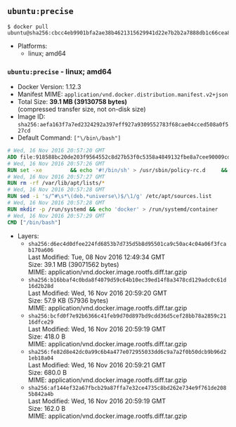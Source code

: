## `ubuntu:precise`

```console
$ docker pull ubuntu@sha256:cbcc4eb9901bfa2ae38b4621315629941d22e7b2b2a7888db1c66cea88737736
```

-	Platforms:
	-	linux; amd64

### `ubuntu:precise` - linux; amd64

-	Docker Version: 1.12.3
-	Manifest MIME: `application/vnd.docker.distribution.manifest.v2+json`
-	Total Size: **39.1 MB (39130758 bytes)**  
	(compressed transfer size, not on-disk size)
-	Image ID: `sha256:aefa163f7a7ed2324292a397eff927a9309552783f68cae04cced508a0f527cd`
-	Default Command: `["\/bin\/bash"]`

```dockerfile
# Wed, 16 Nov 2016 20:57:20 GMT
ADD file:918588bc20de203f9564552c8d27b53f0c5358a4849132fbe8a7cee90009cda5 in / 
# Wed, 16 Nov 2016 20:57:26 GMT
RUN set -xe 		&& echo '#!/bin/sh' > /usr/sbin/policy-rc.d 	&& echo 'exit 101' >> /usr/sbin/policy-rc.d 	&& chmod +x /usr/sbin/policy-rc.d 		&& dpkg-divert --local --rename --add /sbin/initctl 	&& cp -a /usr/sbin/policy-rc.d /sbin/initctl 	&& sed -i 's/^exit.*/exit 0/' /sbin/initctl 		&& echo 'force-unsafe-io' > /etc/dpkg/dpkg.cfg.d/docker-apt-speedup 		&& echo 'DPkg::Post-Invoke { "rm -f /var/cache/apt/archives/*.deb /var/cache/apt/archives/partial/*.deb /var/cache/apt/*.bin || true"; };' > /etc/apt/apt.conf.d/docker-clean 	&& echo 'APT::Update::Post-Invoke { "rm -f /var/cache/apt/archives/*.deb /var/cache/apt/archives/partial/*.deb /var/cache/apt/*.bin || true"; };' >> /etc/apt/apt.conf.d/docker-clean 	&& echo 'Dir::Cache::pkgcache ""; Dir::Cache::srcpkgcache "";' >> /etc/apt/apt.conf.d/docker-clean 		&& echo 'Acquire::Languages "none";' > /etc/apt/apt.conf.d/docker-no-languages 		&& echo 'Acquire::GzipIndexes "true"; Acquire::CompressionTypes::Order:: "gz";' > /etc/apt/apt.conf.d/docker-gzip-indexes 		&& echo 'Apt::AutoRemove::SuggestsImportant "false";' > /etc/apt/apt.conf.d/docker-autoremove-suggests
# Wed, 16 Nov 2016 20:57:27 GMT
RUN rm -rf /var/lib/apt/lists/*
# Wed, 16 Nov 2016 20:57:28 GMT
RUN sed -i 's/^#\s*\(deb.*universe\)$/\1/g' /etc/apt/sources.list
# Wed, 16 Nov 2016 20:57:28 GMT
RUN mkdir -p /run/systemd && echo 'docker' > /run/systemd/container
# Wed, 16 Nov 2016 20:57:29 GMT
CMD ["/bin/bash"]
```

-	Layers:
	-	`sha256:d6ec4d0dfee224fd6853b7d735d5b8d95501ca9c50ac4c04a06f3fcab170a606`  
		Last Modified: Tue, 08 Nov 2016 12:49:34 GMT  
		Size: 39.1 MB (39071562 bytes)  
		MIME: application/vnd.docker.image.rootfs.diff.tar.gzip
	-	`sha256:b16bbaf4c0bda8f4079d59c64b10ec39ed14f8a3478cd129adc0c61d16d2b28d`  
		Last Modified: Wed, 16 Nov 2016 20:59:20 GMT  
		Size: 57.9 KB (57936 bytes)  
		MIME: application/vnd.docker.image.rootfs.diff.tar.gzip
	-	`sha256:bcfd0f7e92b6366c41feb9d70d897bd9cdd36d5cef28bb78a2859c2116dfce29`  
		Last Modified: Wed, 16 Nov 2016 20:59:19 GMT  
		Size: 418.0 B  
		MIME: application/vnd.docker.image.rootfs.diff.tar.gzip
	-	`sha256:fe82d8e42dc0a99c6b4a477e072955033dd6c9a7a2f0b50dcb9b96d21eb18a04`  
		Last Modified: Wed, 16 Nov 2016 20:59:21 GMT  
		Size: 680.0 B  
		MIME: application/vnd.docker.image.rootfs.diff.tar.gzip
	-	`sha256:af144ef32a67fbcb29a87ffa7e32ce4735c8bd262e734e9f761de2085b842a4b`  
		Last Modified: Wed, 16 Nov 2016 20:59:19 GMT  
		Size: 162.0 B  
		MIME: application/vnd.docker.image.rootfs.diff.tar.gzip
